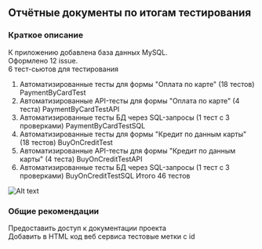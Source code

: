 ## Отчётные документы по итогам тестирования  
### Краткое описание 
К приложению добавлена база данных MySQL.  
Оформлено 12 issue.  
6 тест-сьютов для тестирования
1. Автоматизированные тесты для формы "Оплата по карте" (18 тестов) PaymentByCardTest   
2. Автоматизированные API-тесты для формы "Оплата по карте" (4 теста) PaymentByCardTestAPI
3. Автоматизированные тесты БД через SQL-запросы (1 тест с 3 проверками) PaymentByCardTestSQL  
4. Автоматизированные тесты для формы "Кредит по данным карты" (18 тестов) BuyOnCreditTest  
5. Автоматизированные API-тесты для формы "Кредит по данным карты" (4 теста) BuyOnCreditTestAPI  
6. Автоматизированные тесты БД через SQL-запросы (1 тест с 3 проверками) BuyOnCreditTestSQL
   Итого 46 тестов

![Alt text](https://monosnap.com/image/LT5BKIgbgRy3bzaJv0KSyrbkDaLwY5)
### Общие рекомендации  
Предоставить доступ к документации проекта  
Добавить в HTML код веб сервиса тестовые метки с id